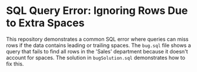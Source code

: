 # SQL Query Error: Ignoring Rows Due to Extra Spaces
This repository demonstrates a common SQL error where queries can miss rows if the data contains leading or trailing spaces. The `bug.sql` file shows a query that fails to find all rows in the 'Sales' department because it doesn't account for spaces. The solution in `bugSolution.sql` demonstrates how to fix this.